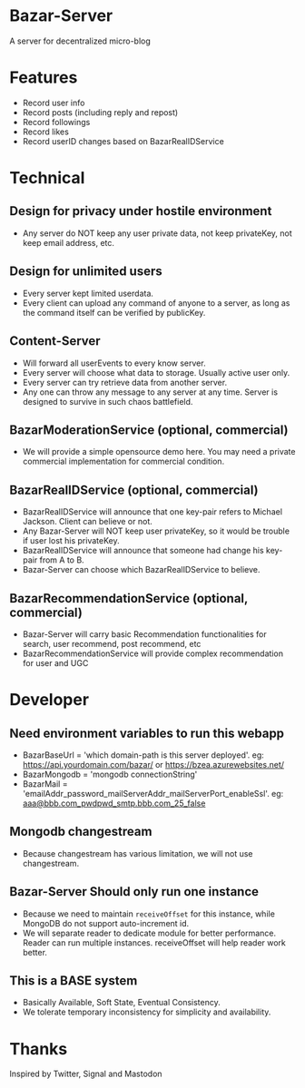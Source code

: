 
# Bazar-Server

A server for decentralized micro-blog

# Features

- Record user info
- Record posts (including reply and repost)
- Record followings
- Record likes
- Record userID changes based on BazarRealIDService

# Technical

## Design for privacy under hostile environment

- Any server do NOT keep any user private data, not keep privateKey, not keep email address, etc.

## Design for unlimited users

- Every server kept limited userdata.
- Every client can upload any command of anyone to a server, as long as the command itself can be verified by publicKey.

## Content-Server

- Will forward all userEvents to every know server.
- Every server will choose what data to storage. Usually active user only.
- Every server can try retrieve data from another server.
- Any one can throw any message to any server at any time. Server is designed to survive in such chaos battlefield.

## BazarModerationService (optional, commercial)

- We will provide a simple opensource demo here. You may need a private commercial implementation for commercial condition.

## BazarRealIDService (optional, commercial)

- BazarRealIDService will announce that one key-pair refers to Michael Jackson. Client can believe or not.
- Any Bazar-Server will NOT keep user privateKey, so it would be trouble if user lost his privateKey.
- BazarRealIDService will announce that someone had change his key-pair from A to B.
- Bazar-Server can choose which BazarRealIDService to believe.

## BazarRecommendationService (optional, commercial)

- Bazar-Server will carry basic Recommendation functionalities for search, user recommend, post recommend, etc 
- BazarRecommendationService will provide complex recommendation for user and UGC

# Developer

## Need environment variables to run this webapp

- BazarBaseUrl = 'which domain-path is this server deployed'. eg: <https://api.yourdomain.com/bazar/> or <https://bzea.azurewebsites.net/>
- BazarMongodb = 'mongodb connectionString'
- BazarMail = 'emailAddr_password_mailServerAddr_mailServerPort_enableSsl'. eg: aaa@bbb.com_pwdpwd_smtp.bbb.com_25_false

## Mongodb changestream

- Because changestream has various limitation, we will not use changestream.

## Bazar-Server Should only run one instance

- Because we need to maintain `receiveOffset` for this instance, while MongoDB do not support auto-increment id.
- We will separate reader to dedicate module for better performance. Reader can run multiple instances. receiveOffset will help reader work better.

## This is a BASE system

- Basically Available, Soft State, Eventual Consistency.
- We tolerate temporary inconsistency for simplicity and availability.

# Thanks

Inspired by Twitter, Signal and Mastodon
